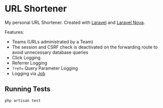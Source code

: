 # URL Shortener

My personal URL Shortener. Created with [Laravel](https://laravel.com/) and [Laravel Nova](https://nova.laravel.com/).

Features:

* Teams (URLs administrated by a Team)
* The session and CSRF check is deactivated on the forwarding route to avoid unnecessary database queries
* Click Logging
* Referrer Logging
* `?ref=` Query Parameter Logging
* Logging via [Job](app/Jobs/UrlVisited.php)

## Running Tests

```shell
php artisan test
```
